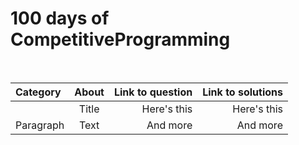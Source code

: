 # 100 days of CompetitiveProgramming
 
 <br>

| Category    | About       | Link to question  | Link to solutions |
| :---        |    :----:   |          ---:     |          ---: |
|       | Title       | Here's this       | Here's this   |
| Paragraph   | Text        | And more          | And more      |

